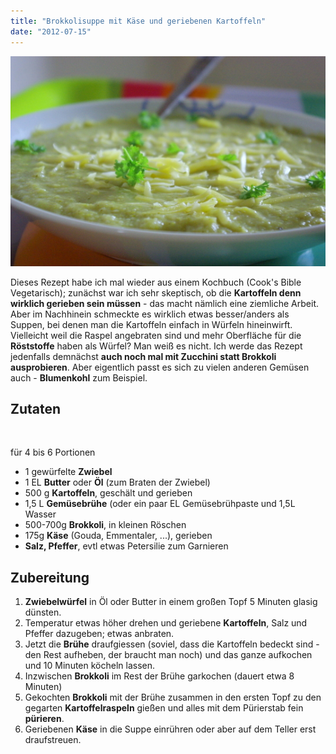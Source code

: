 ```yaml
---
title: "Brokkolisuppe mit Käse und geriebenen Kartoffeln"
date: "2012-07-15"
---
```


[![](images/brokkolisuppe.jpg "Brokkolisuppe mit geriebenen Kartoffeln, obendrauf Käse und Petersilie")](http://apfeleimer.wordpress.com/2012/07/15/brokkolisuppe-mit-kase-und-geriebenen-kartoffeln/brokkolisuppe-mit-geriebenen-kartoffeln-obendrauf-ka%c2%a4se-und-petersilie/)

Dieses Rezept habe ich mal wieder aus einem Kochbuch (Cook's Bible Vegetarisch); zunächst war ich sehr skeptisch, ob die **Kartoffeln denn wirklich gerieben sein müssen** - das macht nämlich eine ziemliche Arbeit. Aber im Nachhinein schmeckte es wirklich etwas besser/anders als Suppen, bei denen man die Kartoffeln einfach in Würfeln hineinwirft. Vielleicht weil die Raspel angebraten sind und mehr Oberfläche für die **Röststoffe** haben als Würfel? Man weiß es nicht. Ich werde das Rezept jedenfalls demnächst **auch noch mal mit Zucchini statt Brokkoli ausprobieren**. Aber eigentlich passt es sich zu vielen anderen Gemüsen auch - **Blumenkohl** zum Beispiel.

## Zutaten

 

für 4 bis 6 Portionen

- 1 gewürfelte **Zwiebel**
- 1 EL **Butter** oder **Öl** (zum Braten der Zwiebel)
- 500 g **Kartoffeln**, geschält und gerieben
- 1,5 L **Gemüsebrühe** (oder ein paar EL Gemüsebrühpaste und 1,5L Wasser
- 500-700g **Brokkoli**, in kleinen Röschen
- 175g **Käse** (Gouda, Emmentaler, ...), gerieben
- **Salz, Pfeffer**, evtl etwas Petersilie zum Garnieren

## Zubereitung

1. **Zwiebelwürfel** in Öl oder Butter in einem großen Topf 5 Minuten glasig dünsten.
2. Temperatur etwas höher drehen und geriebene **Kartoffeln**, Salz und Pfeffer dazugeben; etwas anbraten.
3. Jetzt die **Brühe** draufgiessen (soviel, dass die Kartoffeln bedeckt sind - den Rest aufheben, der braucht man noch) und das ganze aufkochen und 10 Minuten köcheln lassen.
4. Inzwischen **Brokkoli** im Rest der Brühe garkochen (dauert etwa 8 Minuten)
5. Gekochten **Brokkoli** mit der Brühe zusammen in den ersten Topf zu den gegarten **Kartoffelraspeln** gießen und alles mit dem Pürierstab fein **pürieren**.
6. Geriebenen **Käse** in die Suppe einrühren oder aber auf dem Teller erst draufstreuen.
